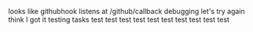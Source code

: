 looks like githubhook listens at /github/callback
debugging
let's try again
think I got it
testing tasks
test
test
test
test
test
test
test
test
test
test
